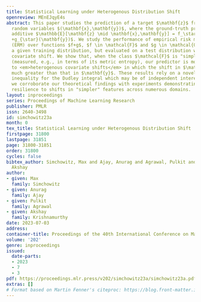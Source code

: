 ```yaml
---
title: Statistical Learning under Heterogenous Distribution Shift
openreview: MEnEJqyE4s
abstract: This paper studies the prediction of a target $\mathbf{z}$ from a pair of
  random variables $(\mathbf{x},\mathbf{y})$, where the ground-truth predictor is
  additive $\mathbb{E}[\mathbf{z} \mid \mathbf{x},\mathbf{y}] = f_\star(\mathbf{x})
  +g_{\star}(\mathbf{y})$. We study the performance of empirical risk minimization
  (ERM) over functions $f+g$, $f \in \mathcal{F}$ and $g \in \mathcal{G}$, fit on
  a given training distribution, but evaluated on a test distribution which exhibits
  covariate shift. We show that, when the class $\mathcal{F}$ is "simpler" than $\mathcal{G}$
  (measured, e.g., in terms of its metric entropy), our predictor is more resilient
  to <em>heterogenous covariate shifts</em> in which the shift in $\mathbf{x}$ is
  much greater than that in $\mathbf{y}$. These results rely on a novel Hölder style
  inequality for the Dudley integral which may be of independent interest. Moreover,
  we corroborate our theoretical findings with experiments demonstrating improved
  resilience to shifts in "simpler" features across numerous domains.
layout: inproceedings
series: Proceedings of Machine Learning Research
publisher: PMLR
issn: 2640-3498
id: simchowitz23a
month: 0
tex_title: Statistical Learning under Heterogenous Distribution Shift
firstpage: 31800
lastpage: 31851
page: 31800-31851
order: 31800
cycles: false
bibtex_author: Simchowitz, Max and Ajay, Anurag and Agrawal, Pulkit and Krishnamurthy,
  Akshay
author:
- given: Max
  family: Simchowitz
- given: Anurag
  family: Ajay
- given: Pulkit
  family: Agrawal
- given: Akshay
  family: Krishnamurthy
date: 2023-07-03
address: 
container-title: Proceedings of the 40th International Conference on Machine Learning
volume: '202'
genre: inproceedings
issued:
  date-parts:
  - 2023
  - 7
  - 3
pdf: https://proceedings.mlr.press/v202/simchowitz23a/simchowitz23a.pdf
extras: []
# Format based on Martin Fenner's citeproc: https://blog.front-matter.io/posts/citeproc-yaml-for-bibliographies/
---
```


